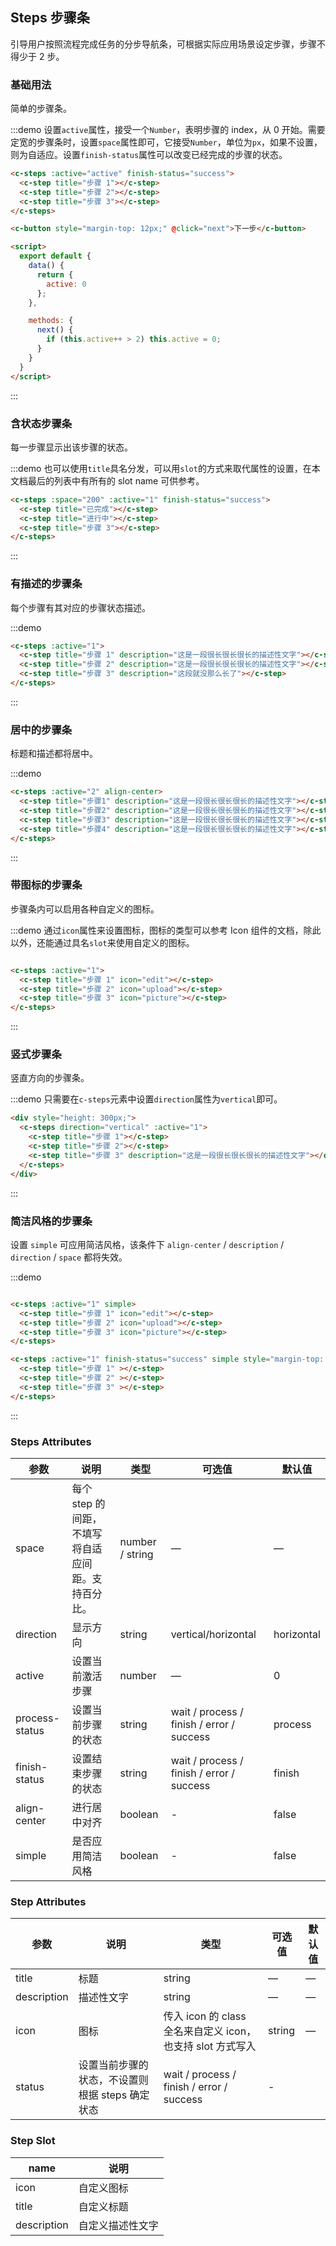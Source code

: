 ## Steps 步骤条
引导用户按照流程完成任务的分步导航条，可根据实际应用场景设定步骤，步骤不得少于 2 步。

### 基础用法

简单的步骤条。

:::demo 设置`active`属性，接受一个`Number`，表明步骤的 index，从 0 开始。需要定宽的步骤条时，设置`space`属性即可，它接受`Number`，单位为`px`，如果不设置，则为自适应。设置`finish-status`属性可以改变已经完成的步骤的状态。
```html
<c-steps :active="active" finish-status="success">
  <c-step title="步骤 1"></c-step>
  <c-step title="步骤 2"></c-step>
  <c-step title="步骤 3"></c-step>
</c-steps>

<c-button style="margin-top: 12px;" @click="next">下一步</c-button>

<script>
  export default {
    data() {
      return {
        active: 0
      };
    },

    methods: {
      next() {
        if (this.active++ > 2) this.active = 0;
      }
    }
  }
</script>
```
:::

### 含状态步骤条

每一步骤显示出该步骤的状态。

:::demo 也可以使用`title`具名分发，可以用`slot`的方式来取代属性的设置，在本文档最后的列表中有所有的 slot name 可供参考。
```html
<c-steps :space="200" :active="1" finish-status="success">
  <c-step title="已完成"></c-step>
  <c-step title="进行中"></c-step>
  <c-step title="步骤 3"></c-step>
</c-steps>
```
:::

### 有描述的步骤条

每个步骤有其对应的步骤状态描述。

:::demo
```html
<c-steps :active="1">
  <c-step title="步骤 1" description="这是一段很长很长很长的描述性文字"></c-step>
  <c-step title="步骤 2" description="这是一段很长很长很长的描述性文字"></c-step>
  <c-step title="步骤 3" description="这段就没那么长了"></c-step>
</c-steps>
```
:::

### 居中的步骤条

标题和描述都将居中。

:::demo
```html
<c-steps :active="2" align-center>
  <c-step title="步骤1" description="这是一段很长很长很长的描述性文字"></c-step>
  <c-step title="步骤2" description="这是一段很长很长很长的描述性文字"></c-step>
  <c-step title="步骤3" description="这是一段很长很长很长的描述性文字"></c-step>
  <c-step title="步骤4" description="这是一段很长很长很长的描述性文字"></c-step>
</c-steps>
```
:::

### 带图标的步骤条
步骤条内可以启用各种自定义的图标。

:::demo 通过`icon`属性来设置图标，图标的类型可以参考 Icon 组件的文档，除此以外，还能通过具名`slot`来使用自定义的图标。
```html

<c-steps :active="1">
  <c-step title="步骤 1" icon="edit"></c-step>
  <c-step title="步骤 2" icon="upload"></c-step>
  <c-step title="步骤 3" icon="picture"></c-step>
</c-steps>
```
:::

### 竖式步骤条

竖直方向的步骤条。

:::demo 只需要在`c-steps`元素中设置`direction`属性为`vertical`即可。
```html
<div style="height: 300px;">
  <c-steps direction="vertical" :active="1">
    <c-step title="步骤 1"></c-step>
    <c-step title="步骤 2"></c-step>
    <c-step title="步骤 3" description="这是一段很长很长很长的描述性文字"></c-step>
  </c-steps>
</div>
```
:::

### 简洁风格的步骤条
设置 `simple` 可应用简洁风格，该条件下 `align-center` / `description` / `direction` / `space` 都将失效。

:::demo
```html

<c-steps :active="1" simple>
  <c-step title="步骤 1" icon="edit"></c-step>
  <c-step title="步骤 2" icon="upload"></c-step>
  <c-step title="步骤 3" icon="picture"></c-step>
</c-steps>

<c-steps :active="1" finish-status="success" simple style="margin-top: 20px">
  <c-step title="步骤 1" ></c-step>
  <c-step title="步骤 2" ></c-step>
  <c-step title="步骤 3" ></c-step>
</c-steps>
```
:::

### Steps Attributes

| 参数      | 说明    | 类型      | 可选值       | 默认值   |
|---------- |-------- |---------- |-------------  |-------- |
| space | 每个 step 的间距，不填写将自适应间距。支持百分比。 | number / string | — | — |
| direction | 显示方向 | string | vertical/horizontal | horizontal |
| active | 设置当前激活步骤  | number | — | 0 |
| process-status | 设置当前步骤的状态 | string | wait / process / finish / error / success | process |
| finish-status | 设置结束步骤的状态 | string | wait / process / finish / error / success | finish |
| align-center | 进行居中对齐 | boolean | - | false |
| simple | 是否应用简洁风格 | boolean | - | false |

### Step Attributes
| 参数      | 说明    | 类型      | 可选值       | 默认值   |
|---------- |-------- |---------- |-------------  |-------- |
| title | 标题 | string | — | — |
| description | 描述性文字 | string | — | — |
| icon | 图标 | 传入 icon 的 class 全名来自定义 icon，也支持 slot 方式写入 | string | — |
| status | 设置当前步骤的状态，不设置则根据 steps 确定状态 | wait / process / finish / error / success | - |

### Step Slot
| name | 说明  |
|----|----|
| icon | 自定义图标 |
| title | 自定义标题 |
| description | 自定义描述性文字 |

